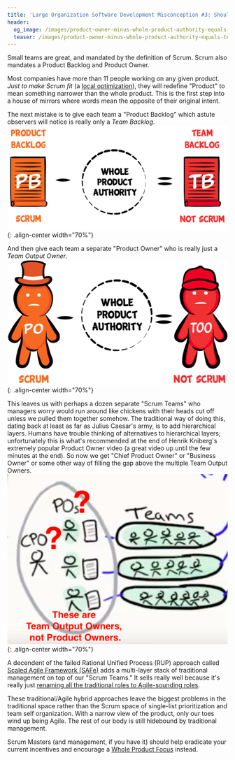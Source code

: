 ```yaml
---
title: 'Large Organization Software Development Misconception #3: Should Our Team See A Narrow View Or A Whole Product View?'
header:
  og_image: /images/product-owner-minus-whole-product-authority-equals-team-output-owner.png
  teaser: /images/product-owner-minus-whole-product-authority-equals-team-output-owner.png
---
```


Small teams are great, and mandated by the definition of Scrum.  Scrum also mandates a Product Backlog and Product Owner.  

Most companies have more than 11 people working on any given product.  *Just to make Scrum fit* (a [local optimization](/local-optimization-bias)), they will redefine "Product" to mean something narrower than the whole product.  This is the first step into a house of mirrors where words mean the opposite of their original intent.

The next mistake is to give each team a "Product Backlog" which astute observers will notice is really only a *Team Backlog*.
![Product Backlog minus whole product authority equals Team Backlog](/images/product-backlog-minus-whole-product-authority-equals-team-backlog.png){: .align-center width="70%"}

And then give each team a separate "Product Owner" who is really just a *Team Output Owner*.
![Product Owner minus whole product authority equals Team Output Owner](/images/product-owner-minus-whole-product-authority-equals-team-output-owner.png){: .align-center width="70%"}

This leaves us with perhaps a dozen separate "Scrum Teams" who managers worry would run around like chickens with their heads cut off unless we pulled them together somehow.  The traditional way of doing this, dating back at least as far as Julius Caesar's army, is to add hierarchical layers.  Humans have trouble thinking of alternatives to hierarchical layers; unfortunately this is what's recommended at the end of Henrik Kniberg's extremely popular Product Owner video (a great video up until the few minutes at the end).  So now we get "Chief Product Owner" or "Business Owner" or some other way of filling the gap above the multiple Team Output Owners.
![Henrik Kniberg Product Owner In a Nutshell Dysfunction](/images/henrik-kniberg-cpo-dysfunction.png){: .align-center width="70%"}

A decendent of the failed Rational Unified Process (RUP) approach called [Scaled Agile Framework (SAFe)](http://www.lafable.com/) adds a multi-layer stack of traditional management on top of our "Scrum Teams."  It sells really well because it's really just [renaming all the traditional roles to Agile-sounding roles](https://fansofless.com).  

These traditional/Agile hybrid approaches leave the biggest problems in the traditional space rather than the Scrum space of single-list prioritization and team self organization.  With a narrow view of the product, only our toes wind up being Agile.  The rest of our body is still hidebound by traditional management.

Scrum Masters (and management, if you have it) should help eradicate your current incentives and encourage a [Whole Product Focus](https://less.works/less/principles/whole-product-focus.html) instead.
